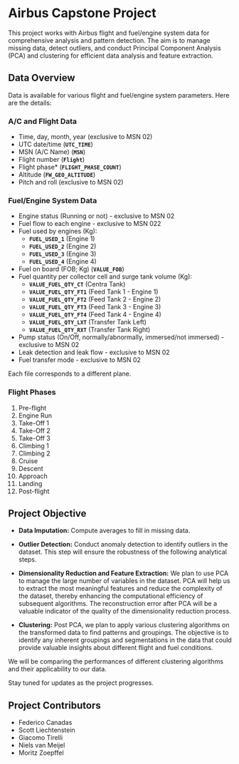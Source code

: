 # **Airbus Capstone Project**

This project works with Airbus flight and fuel/engine system data for comprehensive analysis and pattern detection. The aim is to manage missing data, detect outliers, and conduct Principal Component Analysis (PCA) and clustering for efficient data analysis and feature extraction.

## **Data Overview**

Data is available for various flight and fuel/engine system parameters. Here are the details:

### **A/C and Flight Data**

- Time, day, month, year (exclusive to MSN 02)
- UTC date/time (**`UTC_TIME`**)
- MSN (A/C Name) (**`MSN`**)
- Flight number (**`Flight`**)
- Flight phase\* (**`FLIGHT_PHASE_COUNT`**)
- Altitude (**`FW_GEO_ALTITUDE`**)
- Pitch and roll (exclusive to MSN 02)

### **Fuel/Engine System Data**

- Engine status (Running or not) - exclusive to MSN 02
- Fuel flow to each engine - exclusive to MSN 022
- Fuel used by engines (Kg):
  - **`FUEL_USED_1`** (Engine 1)
  - **`FUEL_USED_2`** (Engine 2)
  - **`FUEL_USED_3`** (Engine 3)
  - **`FUEL_USED_4`** (Engine 4)
- Fuel on board (FOB; Kg) (**`VALUE_FOB`**)
- Fuel quantity per collector cell and surge tank volume (Kg):
  - **`VALUE_FUEL_QTY_CT`** (Centra Tank)
  - **`VALUE_FUEL_QTY_FT1`** (Feed Tank 1 - Engine 1)
  - **`VALUE_FUEL_QTY_FT2`** (Feed Tank 2 - Engine 2)
  - **`VALUE_FUEL_QTY_FT3`** (Feed Tank 3 - Engine 3)
  - **`VALUE_FUEL_QTY_FT4`** (Feed Tank 4 - Engine 4)
  - **`VALUE_FUEL_QTY_LXT`** (Transfer Tank Left)
  - **`VALUE_FUEL_QTY_RXT`** (Transfer Tank Right)
- Pump status (On/Off, normally/abnormally, immersed/not immersed) - exclusive to MSN 02
- Leak detection and leak flow - exclusive to MSN 02
- Fuel transfer mode - exclusive to MSN 02

Each file corresponds to a different plane.

### **Flight Phases**

1. Pre-flight
2. Engine Run
3. Take-Off 1
4. Take-Off 2
5. Take-Off 3
6. Climbing 1
7. Climbing 2
8. Cruise
9. Descent
10. Approach
11. Landing
12. Post-flight

## **Project Objective**

- **Data Imputation:** Compute averages to fill in missing data.

- **Outlier Detection:** Conduct anomaly detection to identify outliers in the dataset. This step will ensure the robustness of the following analytical steps.

- **Dimensionality Reduction and Feature Extraction:** We plan to use PCA to manage the large number of variables in the dataset. PCA will help us to extract the most meaningful features and reduce the complexity of the dataset, thereby enhancing the computational efficiency of subsequent algorithms. The reconstruction error after PCA will be a valuable indicator of the quality of the dimensionality reduction process.

- **Clustering:** Post PCA, we plan to apply various clustering algorithms on the transformed data to find patterns and groupings. The objective is to identify any inherent groupings and segmentations in the data that could provide valuable insights about different flight and fuel conditions.

We will be comparing the performances of different clustering algorithms and their applicability to our data.

Stay tuned for updates as the project progresses.

## **Project Contributors**

- Federico Canadas
- Scott Liechtenstein
- Giacomo Tirelli
- Niels van Meijel
- Moritz Zoepffel

